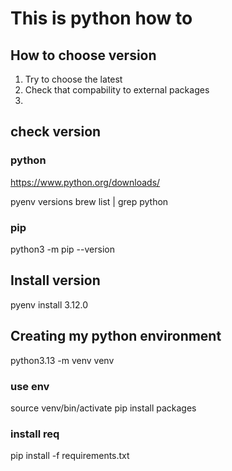 # This is python how to

## How to choose version

1. Try to choose the latest
2. Check that compability to external packages
3. 

## check version

### python

https://www.python.org/downloads/

pyenv versions
brew list | grep python

### pip

python3 -m pip --version

## Install version

pyenv install 3.12.0

## Creating my python environment

python3.13 -m venv venv

### use env

source venv/bin/activate
pip install packages

### install req

pip install -f requirements.txt